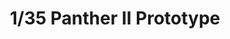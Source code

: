 ---
layout: product
title: "1/35 Panther II Prototype"
price: "6700" 
desc: "Maketa"
img_path: "/assets/img/AH35A012.webp"
brand: "N/A"
available: false
special_offer: false
new: false
soon: false
cat: "010000"
subcat: "014900"
subsubcat: "0N/A"
sifra: "AH35A012"
popular: false
spec: false
---
